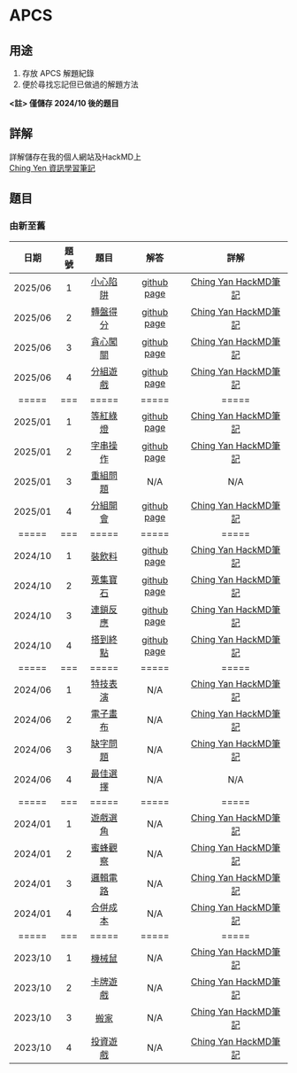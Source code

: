 # APCS

## 用途
1. 存放 APCS 解題紀錄
2. 便於尋找忘記但已做過的解題方法

**<註> 僅儲存 2024/10 後的題目**

## 詳解
詳解儲存在我的個人網站及HackMD上  
[Ching Yen 資訊學習筆記](https://www.tseng-school.com/)

## 題目
### 由新至舊
日期 | 題號 | 題目 | 解答 | 詳解 |
|:--------:|:--------:|:-------:|:--------:|:--------:|
| 2025/06 | 1 | [小心陷阱](https://zerojudge.tw/ShowProblem?problemid=q836) | [github page](/202506/1.cpp) | [Ching Yan HackMD筆記](https://hackmd.io/@chingyan/SyeE0Ihull#%E7%AC%AC%E4%B8%80%E9%A1%8C-%E5%B0%8F%E5%BF%83%E9%99%B7%E9%98%B1-ZeroJudge-q836) | 
| 2025/06 | 2 | [轉盤得分](https://zerojudge.tw/ShowProblem?problemid=q837) | [github page](/202506/2.cpp) | [Ching Yan HackMD筆記](https://hackmd.io/@chingyan/SyeE0Ihull#%E7%AC%AC%E4%BA%8C%E9%A1%8C-%E8%BD%89%E7%9B%A4%E5%BE%97%E5%88%86-ZeroJudge-q837) | 
| 2025/06 | 3 | [貪心闖關](https://zerojudge.tw/ShowProblem?problemid=q838) | [github page](/202506/3.cpp) | [Ching Yan HackMD筆記](https://hackmd.io/@chingyan/SyeE0Ihull#%E7%AC%AC%E4%B8%89%E9%A1%8C-%E8%B2%AA%E5%BF%83%E9%97%96%E9%97%9C-ZeroJudge-q838) | 
| 2025/06 | 4 | [分組遊戲](https://zerojudge.tw/ShowProblem?problemid=q839) | [github page](/202506/4.cpp) | [Ching Yan HackMD筆記](https://hackmd.io/@chingyan/SyeE0Ihull#%E7%AC%AC%E5%9B%9B%E9%A1%8C-%E5%88%86%E7%B5%84%E9%81%8A%E6%88%B2-ZeroJudge-q839) | 
| ===== | === | ===== | ===== | ===== |
| 2025/01 | 1 | [等紅綠燈](https://zerojudge.tw/ShowProblem?problemid=q181) | [github page](/202501/1.cpp) | [Ching Yan HackMD筆記](https://hackmd.io/@chingyan/B16Ic0Sdeg#%E7%AC%AC%E4%B8%80%E9%A1%8C-%E7%AD%89%E7%B4%85%E7%B6%A0%E7%87%88-ZeroJudge-q181) | 
| 2025/01 | 2 | [字串操作](https://zerojudge.tw/ShowProblem?problemid=q182) | [github page](/202501/2.cpp) | [Ching Yan HackMD筆記](https://hackmd.io/@chingyan/B16Ic0Sdeg#%E7%AC%AC%E4%BA%8C%E9%A1%8C-%E5%AD%97%E4%B8%B2%E6%93%8D%E4%BD%9C-ZeroJudge-q182) | 
| 2025/01 | 3 | [重組問題](https://zerojudge.tw/ShowProblem?problemid=q183) | N/A | N/A | 
| 2025/01 | 4 | [分組開會](https://zerojudge.tw/ShowProblem?problemid=q184) | [github page](/202501/4.cpp) | [Ching Yan HackMD筆記](https://hackmd.io/@chingyan/B16Ic0Sdeg#%E7%AC%AC%E5%9B%9B%E9%A1%8C-%E5%88%86%E7%B5%84%E9%96%8B%E6%9C%83-ZeroJudge-q184) | 
| ===== | === | ===== | ===== | ===== |
| 2024/10 | 1 | [裝飲料](https://zerojudge.tw/ShowProblem?problemid=o711) | [github page](/202410/1.cpp) | [Ching Yan HackMD筆記](https://hackmd.io/@chingyan/Hyb9u_jwyl#%E7%AC%AC%E4%B8%80%E9%A1%8C-%E8%A3%9D%E9%A3%B2%E6%96%99-ZeroJudge-o711) | 
| 2024/10 | 2 | [蒐集寶石](https://zerojudge.tw/ShowProblem?problemid=o712) | [github page](/202410/2.cpp) | [Ching Yan HackMD筆記](https://hackmd.io/@chingyan/Hyb9u_jwyl#%E7%AC%AC%E4%BA%8C%E9%A1%8C-%E8%92%90%E9%9B%86%E5%AF%B6%E7%9F%B3-ZeroJudge-o712) | 
| 2024/10 | 3 | [連鎖反應](https://zerojudge.tw/ShowProblem?problemid=o713) | [github page](/202410/3.cpp) | [Ching Yan HackMD筆記](https://hackmd.io/@chingyan/Hyb9u_jwyl#%E7%AC%AC%E4%B8%89%E9%A1%8C-%E9%80%A3%E9%8E%96%E5%8F%8D%E6%87%89-ZeroJudge-o713) | 
| 2024/10 | 4 | [搭到終點](https://zerojudge.tw/ShowProblem?problemid=o714) | [github page](/202410/4.cpp) | [Ching Yan HackMD筆記](https://hackmd.io/@chingyan/Hyb9u_jwyl#%E7%AC%AC%E5%9B%9B%E9%A1%8C-%E6%90%AD%E5%88%B0%E7%B5%82%E9%BB%9E-ZeroJudge-o714) | 
| ===== | === | ===== | ===== | ===== |
| 2024/06 | 1 | [特技表演](https://zerojudge.tw/ShowProblem?problemid=o076) | N/A | [Ching Yan HackMD筆記](https://hackmd.io/@chingyan/rJKdh43rR#%E7%AC%AC%E4%B8%80%E9%A1%8C-%E7%89%B9%E6%8A%80%E8%A1%A8%E6%BC%94-ZeroJudge-o076) | 
| 2024/06 | 2 | [電子畫布](https://zerojudge.tw/ShowProblem?problemid=o077) | N/A | [Ching Yan HackMD筆記](https://hackmd.io/@chingyan/rJKdh43rR#%E7%AC%AC%E4%BA%8C%E9%A1%8C-%E9%9B%BB%E5%AD%90%E7%95%AB%E5%B8%83-ZeroJudge-o077) | 
| 2024/06 | 3 | [缺字問題](https://zerojudge.tw/ShowProblem?problemid=o078) | N/A | [Ching Yan HackMD筆記](https://hackmd.io/@chingyan/rJKdh43rR#%E7%AC%AC%E4%B8%89%E9%A1%8C-%E7%BC%BA%E5%AD%97%E5%95%8F%E9%A1%8C-ZeroJudge-o078) | 
| 2024/06 | 4 | [最佳選擇](https://zerojudge.tw/ShowProblem?problemid=o079) | N/A | N/A | 
| ===== | === | ===== | ===== | ===== |
| 2024/01 | 1 | [遊戲選角](https://zerojudge.tw/ShowProblem?problemid=m931) | N/A | [Ching Yan HackMD筆記](https://hackmd.io/@chingyan/r1_y8MaM0#%E7%AC%AC%E4%B8%80%E9%A1%8C-%E9%81%8A%E6%88%B2%E9%81%B8%E8%A7%92-ZeroJudge-m931) | 
| 2024/01 | 2 | [蜜蜂觀察](https://zerojudge.tw/ShowProblem?problemid=m932) | N/A | [Ching Yan HackMD筆記](https://hackmd.io/@chingyan/r1_y8MaM0#%E7%AC%AC%E4%BA%8C%E9%A1%8C-%E8%9C%9C%E8%9C%82%E8%A7%80%E5%AF%9F-ZeroJudge-m932) | 
| 2024/01 | 3 | [邏輯電路](https://zerojudge.tw/ShowProblem?problemid=m933) | N/A | [Ching Yan HackMD筆記](https://hackmd.io/@chingyan/r1_y8MaM0#%E7%AC%AC%E4%B8%89%E9%A1%8C-%E9%82%8F%E8%BC%AF%E9%9B%BB%E8%B7%AF-ZeroJudge-m933) | 
| 2024/01 | 4 | [合併成本](https://zerojudge.tw/ShowProblem?problemid=m934) | N/A | [Ching Yan HackMD筆記](https://hackmd.io/@chingyan/r1_y8MaM0#%E7%AC%AC%E5%9B%9B%E9%A1%8C-%E5%90%88%E4%BD%B5%E6%88%90%E6%9C%AC-ZeroJudge-m934) | 
| ===== | === | ===== | ===== | ===== |
| 2023/10 | 1 | [機械鼠](https://zerojudge.tw/ShowProblem?problemid=m370) | N/A | [Ching Yan HackMD筆記](https://hackmd.io/@chingyan/rkmQSEEm0#%E7%AC%AC%E4%B8%80%E9%A1%8C-%E6%A9%9F%E6%A2%B0%E9%BC%A0-ZeroJudge-m370) | 
| 2023/10 | 2 | [卡牌遊戲](https://zerojudge.tw/ShowProblem?problemid=m371) | N/A | [Ching Yan HackMD筆記](https://hackmd.io/@chingyan/rkmQSEEm0#%E7%AC%AC%E4%BA%8C%E9%A1%8C-%E5%8D%A1%E7%89%8C%E9%81%8A%E6%88%B2-ZeroJudge-m371) | 
| 2023/10 | 3 | [搬家](https://zerojudge.tw/ShowProblem?problemid=m372) | N/A | [Ching Yan HackMD筆記](https://hackmd.io/@chingyan/rkmQSEEm0#%E7%AC%AC%E4%B8%89%E9%A1%8C-%E6%90%AC%E5%AE%B6-ZeroJudge-m372) | 
| 2023/10 | 4 | [投資遊戲](https://zerojudge.tw/ShowProblem?problemid=m373) | N/A | [Ching Yan HackMD筆記](https://hackmd.io/@chingyan/rkmQSEEm0#%E7%AC%AC%E5%9B%9B%E9%A1%8C-%E6%8A%95%E8%B3%87%E9%81%8A%E6%88%B2-ZeroJudge-m373) | 

